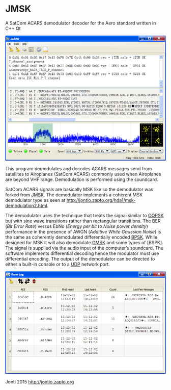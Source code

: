 # JMSK
A SatCom ACARS demodulator decoder for the Aero standard written in C++ Qt

![](images/screenshot-win-main.png)

This program demodulates and decodes ACARS messages send from satellites to Airoplanes (SatCom ACARS) commonly used when Airoplanes are beyond VHF range. Demodulation is performed using the soundcard.

SatCom ACARS signals are basically MSK like so the demodulator was forked from [JMSK]. The demodulator implements a coherent MSK demodulator type as seen at http://jontio.zapto.org/hda1/msk-demodulation2.html.

The demodulator uses the technique that treats the signal similar to [OQPSK] but with sine wave transitions rather than rectangular transitions. The BER (*Bit Error Rate*) versus EbNo (*Energy per bit to Noise power density*) performance in the presence of AWGN (*Additive White Gaussian Noise*) is the same as coherently demodulated differentially encoded [BPSK]. While designed for MSK it will also demodulate [GMSK] and some types of [BSPK]. The signal is supplied via the audio input of the computer’s soundcard.
The software implements differential decoding hence the modulator must use differential encoding. The output of the demodulator can be directed to either a built-in console or to a [UDP] network port.

![](images/screenshot-win-planelog.png)

Jonti 2015
http://jontio.zapto.org

[OQPSK]: https://en.wikipedia.org/wiki/Phase-shift_keying#Offset_QPSK_.28OQPSK.29
[GMSK]: https://en.wikipedia.org/wiki/Minimum-shift_keying#Gaussian_minimum-shift_keying
[BPSK]: https://en.wikipedia.org/wiki/Phase-shift_keying#Binary_phase-shift_keying_.28BPSK.29
[UDP]: https://en.wikipedia.org/wiki/User_Datagram_Protocol
[SSB]: https://en.wikipedia.org/wiki/Single-sideband_modulation
[Arduino]: https://www.arduino.cc/
[Varicode]: https://en.wikipedia.org/wiki/Varicode
[Spectrum Lab]: http://www.qsl.net/dl4yhf/spectra1.html
[JMSK]: https://github.com/jontio/JMSK

